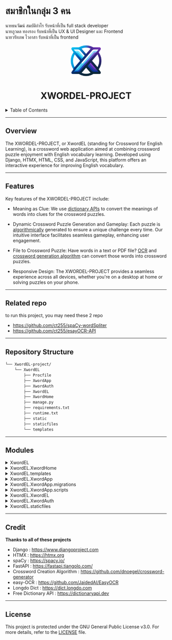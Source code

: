 # สมาชิกในกลุ่ม 3 คน
นายธนวัฒน์ สมบัติกำไร รับหน้าที่เป็น full stack developer<br>
นายภูวดล ทองรอง รับหน้าที่เป็น UX & UI Designer และ Frontend<br>
นายวรัทภพ ไวอาสา รับหน้าที่เป็น frontend 

<p align="center">
    <img src="XwordEL/mystaticfiles/img/logo1.1.png" width="100">
</p>
<p align="center">
    <h1 align="center">XWORDEL-PROJECT</h1>
</p>
<!-- TABLE OF CONTENTS -->
<details>
  <summary>Table of Contents</summary>

- [ Overview](#overview)
- [ Features](#features)
- [ Repository Structure](#repository-structure)
- [ Modules](#modules)
- [Credit](#credit)
- [ License](#license)
</details>
<hr>


## Overview

The XWORDEL-PROJECT, or XwordEL (standing for Crossword for English Learning), is a crossword web application aimed at combining crossword puzzle enjoyment with English vocabulary learning. Developed using Django, HTMX, HTML, CSS, and JavaScript, this platform offers an interactive experience for improving English vocabulary.


---

  

## Features
Key features of the XWORDEL-PROJECT include:

- Meaning as Clue: We use  [dictionary APIs](#credit) to convert the meanings of words into clues for the crossword puzzles.

- Dynamic Crossword Puzzle Generation and Gameplay: Each puzzle is [algorithmically](#credit) generated to ensure a unique challenge every time. Our intuitive interface facilitates seamless gameplay, enhancing user engagement.

  

- File to Crossword Puzzle: Have words in a text or PDF file? [OCR](#credit) and [crossword generation algorithm](#credit) can convert those words into crossword puzzles.

  

- Responsive Design: The XWORDEL-PROJECT provides a seamless experience across all devices, whether you're on a desktop at home or solving puzzles on your phone.

---
## Related repo

to run this project, you may need these 2 repo
- https://github.com/ct255/spaCy-wordSpliter
- https://github.com/ct255/esayOCR-API
---


##  Repository Structure

```sh
└── XwordEL-project/
    └── XwordEL
        ├── Procfile
        ├── XwordApp
        ├── XwordAuth
        ├── XwordEL
        ├── XwordHome
        ├── manage.py
        ├── requirements.txt
        ├── runtime.txt
        ├── static
        ├── staticfiles
        └── templates
```

---

##  Modules

<details closed><summary>XwordEL</summary>

| File                                                                                              | Summary                                                                                                                                                                                                                                                        |
| ---                                                                                               | ---                                                                                                                                                                                                                                                            |
| [runtime.txt](https://github.com/ct255/XwordEL-project/blob/master/XwordEL/runtime.txt)           | Specifies Python version for runtime environment in XwordEL project.                                                                                                                                                                                           |
| [Procfile](https://github.com/ct255/XwordEL-project/blob/master/XwordEL/Procfile)                 | Initiates web server with specified parameters to handle incoming requests efficiently, utilizing Gunicorn and Djangos migration capabilities.                                                                                                                 |
| [manage.py](https://github.com/ct255/XwordEL-project/blob/master/XwordEL/manage.py)               | Executes administrative tasks in Django, setting environment variables and handling command-line operations for the XwordEL project.                                                                                                                           |
| [requirements.txt](https://github.com/ct255/XwordEL-project/blob/master/XwordEL/requirements.txt) | Specifies required Python packages for the XwordEL project. Facilitates seamless integration and functionality across various project components. Reflects dependencies essential for efficient execution and performance within the repositorys architecture. |

</details>

<details closed><summary>XwordEL.XwordHome</summary>

| File                                                                                          | Summary                                                                                                                                                                                                    |
| ---                                                                                           | ---                                                                                                                                                                                                        |
| [views.py](https://github.com/ct255/XwordEL-project/blob/master/XwordEL/XwordHome/views.py)   | Renders the home page view for XwordEL project. Displays content in the home.html template. Supports seamless user experience within repository's application architecture.                                |
| [models.py](https://github.com/ct255/XwordEL-project/blob/master/XwordEL/XwordHome/models.py) | Defines database models for the XwordHome app within the XwordEL project. Includes essential data structures for managing content and interactions specific to the home section of the crossword platform. |
| [admin.py](https://github.com/ct255/XwordEL-project/blob/master/XwordEL/XwordHome/admin.py)   | Registers models for Django administration in the XwordHome app.                                                                                                                                           |
| [apps.py](https://github.com/ct255/XwordEL-project/blob/master/XwordEL/XwordHome/apps.py)     | Defines app configuration for XwordHome within the Django project, specifying default database field and app name. Key contribution for proper functioning and organization within the XwordEL repository. |
| [tests.py](https://github.com/ct255/XwordEL-project/blob/master/XwordEL/XwordHome/tests.py)   | Verifies Django TestCase functionalities for XwordHome module within the XwordEL repository.                                                                                                               |
| [urls.py](https://github.com/ct255/XwordEL-project/blob/master/XwordEL/XwordHome/urls.py)     | Defines URL routing for the home page view function in XwordHome module within XwordEL repository.                                                                                                         |

</details>

<details closed><summary>XwordEL.templates</summary>

| File                                                                                                          | Summary                                                                                                                                                                                                                                                                                      |
| ---                                                                                                           | ---                                                                                                                                                                                                                                                                                          |
| [login.html](https://github.com/ct255/XwordEL-project/blob/master/XwordEL/templates/login.html)               | Renders a login form within the user interface. Displays login fields for username and password, along with error messages. Allows users to log in and navigate to the signup page if not registered. Integrates icon fonts for visual elements.                                             |
| [home.html](https://github.com/ct255/XwordEL-project/blob/master/XwordEL/templates/home.html)                 | Displays dynamic navigation based on user authentication status. Showcases team members info with cards. Links to various pages seamlessly. Engages users interaction for account management and gameplay. Effortlessly integrates into XwordEL project's frontend structure.                |
| [signup.html](https://github.com/ct255/XwordEL-project/blob/master/XwordEL/templates/signup.html)             | Enables user signup functionality by rendering a form with error message handling and links to login page. Utilizes userformbase.html for design consistency and ionicons for visual elements, providing a seamless signup experience in the XwordEL project.                                |
| [profile.html](https://github.com/ct255/XwordEL-project/blob/master/XwordEL/templates/profile.html)           | Displays user profile with message alerts, options to download played words in Thai/English, and checkboxes for word deletion. Implements CSRF protection and interactions via buttons. Includes ionicons for visual appeal.                                                                 |
| [userformbase.html](https://github.com/ct255/XwordEL-project/blob/master/XwordEL/templates/userformbase.html) | Enhances user experience through custom styling and interactivity. Dynamically loads assets and scripts, setting dynamic title defaults. Implements particle background animation for visual appeal.                                                                                         |
| [gameoptions.html](https://github.com/ct255/XwordEL-project/blob/master/XwordEL/templates/gameoptions.html)   | Implements dynamic game options selection and file uploading functionality.-Interacts with user inputs to modify hidden form values.-Utilizes htmx for AJAX loading and dynamic content display.-Enhances user experience with smooth scrolling and visual feedback.                         |
| [XwordGame.html](https://github.com/ct255/XwordEL-project/blob/master/XwordEL/templates/XwordGame.html)       | Implements interactive crossword game UI with dynamic loading bar. Handles form submissions for game progress and congratulatory messages upon completion. Incorporates htmx events for user engagement and triggers new crossword generation. Allows easy navigation back to the home page. |
| [base.html](https://github.com/ct255/XwordEL-project/blob/master/XwordEL/templates/base.html)                 | Customizes CSS styles and meta tags dynamically based on URL paths for the XwordEL projects front-end interface. Implements responsive design and essential metadata for SEO and sharing. Enhances user experience through optimized resource loading.                                       |
| [endgame.html](https://github.com/ct255/XwordEL-project/blob/master/XwordEL/templates/endgame.html)           | Automates redirection to the options page upon completion of all words in the wordlist. Essential for seamless user experience and progression within XwordEL applications gameplay flow.                                                                                                    |

</details>

<details closed><summary>XwordEL.XwordApp</summary>

| File                                                                                                                 | Summary                                                                                                                                                                                                                                                                                                          |
| ---                                                                                                                  | ---                                                                                                                                                                                                                                                                                                              |
| [views.py](https://github.com/ct255/XwordEL-project/blob/master/XwordEL/XwordApp/views.py)                           | Generates crossword puzzles dynamically, validates and fills user input, and highlights correct answers. Handles word placements, numbering, and hints. Utilizes ASCII grids for puzzle layout and tracks completion progress. Manages word meanings and error handling effectively within the application flow. |
| [words_process.py](https://github.com/ct255/XwordEL-project/blob/master/XwordEL/XwordApp/words_process.py)           | Processes text through an API to derive base words for a project in the XwordEL repository. Handles API communication, error management, and response construction for base word extraction.                                                                                                                     |
| [models.py](https://github.com/ct255/XwordEL-project/blob/master/XwordEL/XwordApp/models.py)                         | Defines database models for common words, user played words with Thai and English meanings, and all English and Thai words. Facilitates data storage and retrieval in XwordEL project for word-related functionalities.                                                                                          |
| [admin.py](https://github.com/ct255/XwordEL-project/blob/master/XwordEL/XwordApp/admin.py)                           | Registers models for admin interface in XwordApp, facilitating easy data management. Key to repositorys Django-based architecture, ensuring seamless backend administration.                                                                                                                                     |
| [views2.py](https://github.com/ct255/XwordEL-project/blob/master/XwordEL/XwordApp/views2.py)                         | Displays OCR checkbox if API is accessible; shows OCR API NOT AVAILABLE tooltip if API is unavailable. Authenticated users access Spacy API endpoint.                                                                                                                                                            |
| [pdf_processer.py](https://github.com/ct255/XwordEL-project/blob/master/XwordEL/XwordApp/pdf_processer.py)           | Processes uploaded PDF files, extracting text content. Utilizes OCR API for text extraction, handling errors gracefully. Supports parallel processing for efficiency. Dynamically determines file type for processing, alerting if unsupported.                                                                  |
| [apps.py](https://github.com/ct255/XwordEL-project/blob/master/XwordEL/XwordApp/apps.py)                             | Registers the XwordApp configuration within the Django framework. Identifies the default database field and specifies the app name.                                                                                                                                                                              |
| [tests.py](https://github.com/ct255/XwordEL-project/blob/master/XwordEL/XwordApp/tests.py)                           | Verifies Django app functionality with TestCase.                                                                                                                                                                                                                                                                 |
| [getclue.py](https://github.com/ct255/XwordEL-project/blob/master/XwordEL/XwordApp/getclue.py)                       | Retrieves word definitions from Longdo and Free Dictionary APIs, handling different search modes. Extracts and formats meanings for each word queried, utilizing threading for parallel processing. Contributes language support to the repositorys word-based functionality.                                    |
| [urls.py](https://github.com/ct255/XwordEL-project/blob/master/XwordEL/XwordApp/urls.py)                             | Game UI, options, file upload, and API endpoints for OCR and Spacy. Supports game interaction, configuration, OCR services, and NLP features within the XwordEL projects Django web application.                                                                                                                 |
| [crossword_algo_mod.py](https://github.com/ct255/XwordEL-project/blob/master/XwordEL/XwordApp/crossword_algo_mod.py) | Generates crosswords with optimized placements, aligning words without overlaps. Handles diverse word lists efficiently, providing insights into placed and unplaced words. Outputs grid representations and highlights missing placements.                                                                      |
| [forms.py](https://github.com/ct255/XwordEL-project/blob/master/XwordEL/XwordApp/forms.py)                           | Enables user interaction for crossword session reset and validation via form input fields.                                                                                                                                                                                                                       |

</details>

<details closed><summary>XwordEL.XwordApp.migrations</summary>

| File                                                                                                                                                                                                    | Summary                                                                                                                                                                                                                                                     |
| ---                                                                                                                                                                                                     | ---                                                                                                                                                                                                                                                         |
| [0002_all_eng_words_all_thai_words_common_word_and_more.py](https://github.com/ct255/XwordEL-project/blob/master/XwordEL/XwordApp/migrations/0002_all_eng_words_all_thai_words_common_word_and_more.py) | Introduces multiple model creations for English and Thai words, along with user-played words, and eliminates the Test_class_person model. Enhances the XwordApp's data structure for word storage and gameplay functionality within the XwordEL repository. |
| [0001_initial.py](https://github.com/ct255/XwordEL-project/blob/master/XwordEL/XwordApp/migrations/0001_initial.py)                                                                                     | Creates Test_class_person model with name and age fields. No dependencies. Part of the Django project's XwordApp module. Contributing to the database schema setup for the application.                                                                     |

</details>

<details closed><summary>XwordEL.XwordApp.scripts</summary>

| File                                                                                                                                   | Summary                                                                                                                                                                                                                                  |
| ---                                                                                                                                    | ---                                                                                                                                                                                                                                      |
| [add_word.py](https://github.com/ct255/XwordEL-project/blob/master/XwordEL/XwordApp/scripts/add_word.py)                               | Populates the common_word table by reading a file of 1000 most common words. Deletes existing entries before adding new words. This script supports data integrity in the XwordEL repository's architecture.                             |
| [1000-most-common-words.txt](https://github.com/ct255/XwordEL-project/blob/master/XwordEL/XwordApp/scripts/1000-most-common-words.txt) | Lists the 1000 most common English words. Helpful for language-based functionalities within the app.                                                                                                                                     |
| [filter.py](https://github.com/ct255/XwordEL-project/blob/master/XwordEL/XwordApp/scripts/filter.py)                                   | Filters common words from a file based on pre-defined blacklist, deduplicates, and removes short/non-alphabetic words. Enhances file by saving optimized wordlist. Contributing to XwordEL projects functionality by refining word data. |

</details>

<details closed><summary>XwordEL.XwordEL</summary>

| File                                                                                            | Summary                                                                                                                                                                                                                                                       |
| ---                                                                                             | ---                                                                                                                                                                                                                                                           |
| [wsgi.py](https://github.com/ct255/XwordEL-project/blob/master/XwordEL/XwordEL/wsgi.py)         | Exports the WSGI callable as application, facilitating Django project deployment. Sets Django settings module and fetches WSGI application for XwordEL project. Vital for web server compatibility.                                                           |
| [settings.py](https://github.com/ct255/XwordEL-project/blob/master/XwordEL/XwordEL/settings.py) | Defines Django settings, loads environment variables, and configures middleware and databases. Sets up static files and URLs. Tests connection to external APIs. Crucial for configuring the XwordEL projects core functionality and integrations.            |
| [test_api.py](https://github.com/ct255/XwordEL-project/blob/master/XwordEL/XwordEL/test_api.py) | Verifies API availability by connecting to specified URLs with a timeout setting. Uses color-coded messages to indicate API status, aiding in determining API functionality within the Django project.                                                        |
| [urls.py](https://github.com/ct255/XwordEL-project/blob/master/XwordEL/XwordEL/urls.py)         | Defines URL routing for XwordEL project by mapping URLs to respective views using Djangos urlpatterns. Includes routes for admin panel, XwordApp functionality, homepage, and authentication. Central piece connecting various modules in the Django project. |
| [asgi.py](https://github.com/ct255/XwordEL-project/blob/master/XwordEL/XwordEL/asgi.py)         | Configures ASGI for the XwordEL project by exposing the callable application. Sets the DJANGO_SETTINGS_MODULE and retrieves the ASGI application for deployment.                                                                                              |

</details>

<details closed><summary>XwordEL.XwordAuth</summary>

| File                                                                                          | Summary                                                                                                                                                                                                                                                                                                                          |
| ---                                                                                           | ---                                                                                                                                                                                                                                                                                                                              |
| [views.py](https://github.com/ct255/XwordEL-project/blob/master/XwordEL/XwordAuth/views.py)   | Implements user authentication and signup flows. Handles login, logout, and signup requests using Djangos authentication system. Ensures session expiry after browser closure. Displays appropriate messages for success and failure scenarios. Provides essential functionality for user management within the XwordEL project. |
| [models.py](https://github.com/ct255/XwordEL-project/blob/master/XwordEL/XwordAuth/models.py) | Defines database models for authentication-related data in Django. Establishes structure for user authentication and authorization. Key features include user profile, permissions, and access control settings. Essential for maintaining security and user management capabilities within the application.                     |
| [admin.py](https://github.com/ct255/XwordEL-project/blob/master/XwordEL/XwordAuth/admin.py)   | Registers Django models in the admin interface for the XwordAuth component in the XwordEL repository.                                                                                                                                                                                                                            |
| [views2.py](https://github.com/ct255/XwordEL-project/blob/master/XwordEL/XwordAuth/views2.py) | Analyzes and manages user played words for Thai and English languages. Provides functionality to delete and download users played words. Calculates and displays word count and percentage for each language. Key features include deletion, download, and stats display for played words.                                       |
| [apps.py](https://github.com/ct255/XwordEL-project/blob/master/XwordEL/XwordAuth/apps.py)     | Defines the configuration for XwordAuth app within the XwordEL project. Initialized with default settings for Django app. It plays a crucial role in managing app-specific behaviors in the project architecture.                                                                                                                |
| [tests.py](https://github.com/ct255/XwordEL-project/blob/master/XwordEL/XwordAuth/tests.py)   | Verifies Django authentication functionality. Tests user authentication processes.                                                                                                                                                                                                                                               |
| [urls.py](https://github.com/ct255/XwordEL-project/blob/master/XwordEL/XwordAuth/urls.py)     | Defines authentication and user profile URLs, facilitating login, logout, signup, and profile viewing. Supports downloading played words in English and Thai. Integrates with the XwordEL projects architecture for seamless user management.                                                                                    |
| [forms.py](https://github.com/ct255/XwordEL-project/blob/master/XwordEL/XwordAuth/forms.py)   | Implements user creation and word management forms with customized field attributes. It enhances user experience by disabling autocomplete and offers options for deleting and downloading played words in Thai and English, contributing to user data control within the XwordEL platform.                                      |

</details>

<details closed><summary>XwordEL.staticfiles</summary>

| File                                                                                                                                | Summary                                                                                                                                                                                                                                                                                                                                                                                                                                          |
| ---                                                                                                                                 | ---                                                                                                                                                                                                                                                                                                                                                                                                                                              |
| [modal.js](https://github.com/ct255/XwordEL-project/blob/master/XwordEL/staticfiles/modal.js)                                       | Implements modal functionality to display and hide content. Toggles modal display based on user interaction. Enhances user experience in the XwordEL projects frontend.                                                                                                                                                                                                                                                                          |
| [htmx.min.js](https://github.com/ct255/XwordEL-project/blob/master/XwordEL/staticfiles/htmx.min.js)                                 | Implements functionality to trigger AJAX requests, handle responses, and update the DOM dynamically. Manages sending, handling, and displaying data fetched from the server without page reloads or user intervention.                                                                                                                                                                                                                           |
| [django-htmx.js](https://github.com/ct255/XwordEL-project/blob/master/XwordEL/staticfiles/django-htmx.js)                           | Monitors and handles debug mode issues in dynamic content loading for the XwordEL Django project. Stops processing erroneous responses, replaces content dynamically, and ensures proper script execution to maintain project stability.                                                                                                                                                                                                         |
| [staticfiles.json](https://github.com/ct255/XwordEL-project/blob/master/XwordEL/staticfiles/staticfiles.json)                       | Maps static file paths to versioned file paths in a JSON format for efficient static file handling and version control within the repositorys architecture.                                                                                                                                                                                                                                                                                      |
| [script.js](https://github.com/ct255/XwordEL-project/blob/master/XwordEL/staticfiles/script.js)                                     | Implements smooth scrolling and highlighting features for crossword interaction. Enhances user experience by intelligently navigating input fields along axes. Identifies and highlights related clues, improving user engagement. Addresses potential code repetitions for a seamless crossword-solving experience.                                                                                                                             |
| [userform.js](https://github.com/ct255/XwordEL-project/blob/master/XwordEL/staticfiles/userform.js)                                 | Handles user input focus and blur events, displaying help text dynamically. Also, enables page redirection to the home page on button click.                                                                                                                                                                                                                                                                                                     |
| [home.js](https://github.com/ct255/XwordEL-project/blob/master/XwordEL/staticfiles/home.js)                                         | Implements smooth scrolling and element reveal animations for the XwordEL projects frontend. Enhances user experience on scrolling and interaction with the websites sections.                                                                                                                                                                                                                                                                   |
</details>

---
## Credit
<b>Thanks to all of these projects</b>
- Django : https://www.djangoproject.com
- HTMX : https://htmx.org
- spaCy : https://spacy.io/
- FastAPI : https://fastapi.tiangolo.com/
- Crossword Creation Algorithm : https://github.com/dnoegel/crossword-generator
- easy-OCR : https://github.com/JaidedAI/EasyOCR
- Longdo Dict : https://dict.longdo.com
- Free Dictionary API : https://dictionaryapi.dev

---



##  License

This project is protected under the GNU General Public License v3.0. For more details, refer to the [LICENSE](https://choosealicense.com/licenses/gpl-3.0/) file.


